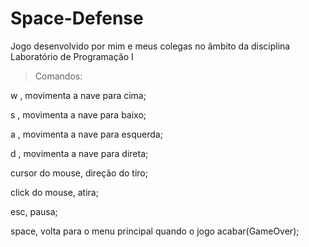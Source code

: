 Space-Defense
=============

Jogo desenvolvido por mim e meus colegas no âmbito da disciplina Laboratório de Programação I

> Comandos: 

w , movimenta a nave para cima;

s , movimenta a nave para baixo;

a , movimenta a nave para esquerda;

d , movimenta a nave para direta;

cursor do mouse, direção do tiro;

click do mouse, atira;

esc, pausa;

space, volta para o menu principal quando o jogo acabar(GameOver);
